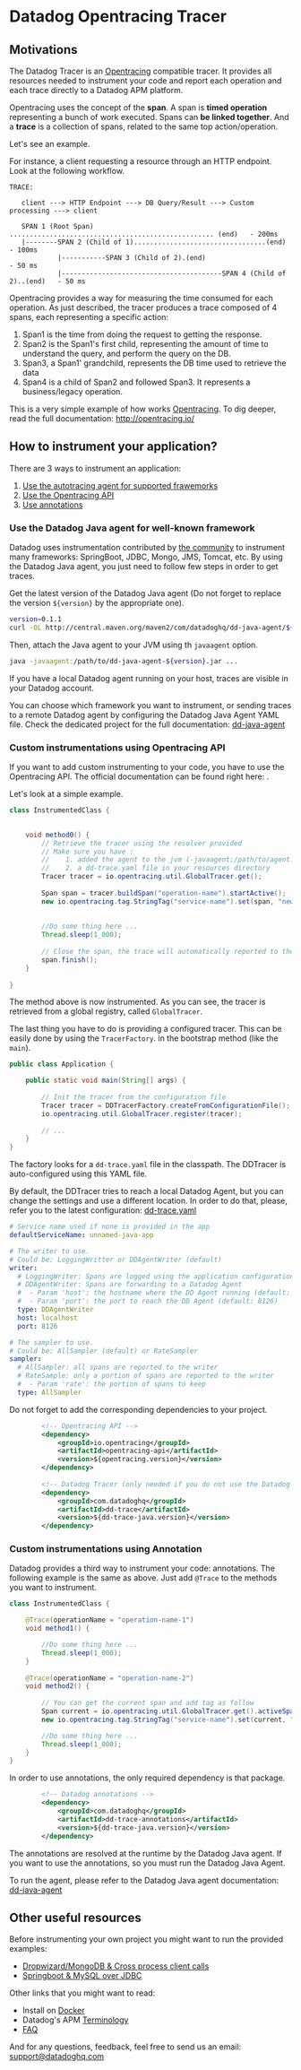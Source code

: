 # Datadog Opentracing Tracer

## Motivations

The Datadog Tracer is an [Opentracing](http://opentracing.io/) compatible tracer. It provides all resources needed to instrument your code
and report each operation and each trace directly to a Datadog APM platform.


Opentracing uses the concept of the **span**. A span is **timed operation** representing a bunch of work executed.
Spans can **be linked together**. And a **trace** is a collection of spans, related to the same top action/operation.

Let's see an example. 

For instance, a client requesting a resource through an HTTP endpoint.
Look at the following workflow.

````
TRACE:

   client ---> HTTP Endpoint ---> DB Query/Result ---> Custom processing ---> client
  
   SPAN 1 (Root Span) ................................................... (end)   - 200ms
   |--------SPAN 2 (Child of 1).................................(end)             - 100ms
            |-----------SPAN 3 (Child of 2).(end)                                 - 50 ms
            |----------------------------------------SPAN 4 (Child of 2)..(end)   - 50 ms
````

Opentracing provides a way for measuring the time consumed for each operation.
As just described, the tracer produces a trace composed of 4 spans, each representing a specific action:

1. Span1 is the time from doing the request to getting the response.
2. Span2 is the Span1's first child, representing the amount of time to understand the query, and perform the query
on the DB.
3. Span3, a Span1' grandchild, represents the DB time used to retrieve the data
4. Span4 is a child of Span2 and followed Span3. It represents a business/legacy operation.

This is  a very simple example of how works [Opentracing](http://opentracing.io/).
To dig deeper, read the full documentation: http://opentracing.io/


## How to instrument your application?

There are 3 ways to instrument an application:
1. [Use the autotracing agent for supported frawemorks](#framework)
2. [Use the Opentracing API](#api)
3. [Use annotations](#annotation)
 
### <a name="framework"></a>Use the Datadog Java agent for well-known framework

Datadog uses instrumentation contributed by [the community](https://github.com/opentracing-contrib) to instrument many frameworks: 
SpringBoot, JDBC, Mongo, JMS, Tomcat, etc. By using the Datadog Java agent, you just need to follow few steps in order to get traces.
 
 
Get the latest version of the Datadog Java agent (Do not forget to replace the version `${version}` by the appropriate one).

```bash
version=0.1.1
curl -OL http://central.maven.org/maven2/com/datadoghq/dd-java-agent/${version}/dd-java-agent-${version}.jar 
```
Then, attach the Java agent to your JVM using th `javaagent` option.

```bash 
java -javaagent:/path/to/dd-java-agent-${version}.jar ...
```

If you have a local Datadog agent running on your host, traces are visible in your Datadog account.


You can choose which framework you want to instrument, or sending traces to a remote Datadog agent by configuring the Datadog Java Agent YAML file. 
Check the dedicated project for the full documentation: [dd-java-agent](../dd-java-agent)


### <a name="api"></a>Custom instrumentations using Opentracing API

If you want to add custom instrumenting to your code, you have to use the Opentracing API.
The official documentation can be found right here: [](https://github.com/opentracing/opentracing-java).

Let's look at a simple example.


```java
class InstrumentedClass {

    
    void method0() {
        // Retrieve the tracer using the resolver provided
        // Make sure you have :
        //    1. added the agent to the jvm (-javaagent;/path/to/agent.jar)
        //    2. a dd-trace.yaml file in your resources directory
        Tracer tracer = io.opentracing.util.GlobalTracer.get();
        
        Span span = tracer.buildSpan("operation-name").startActive();
        new io.opentracing.tag.StringTag("service-name").set(span, "new-service-name"); 
        
        
        //Do some thing here ...
        Thread.sleep(1_000);
        
        // Close the span, the trace will automatically reported to the writer configured
        span.finish();   
    }	
	
}
``` 

The method above is now instrumented. As you can see, the tracer is retrieved from a global registry, called `GlobalTracer`.

The last thing you have to do is providing a configured tracer. This can be easily done by using the `TracerFactory`.
in the bootstrap method (like the `main`).

```java
public class Application {

    public static void main(String[] args) {
	
        // Init the tracer from the configuration file      
        Tracer tracer = DDTracerFactory.createFromConfigurationFile();
        io.opentracing.util.GlobalTracer.register(tracer);
        
        // ...
    }
}
```

The factory looks for a `dd-trace.yaml` file in the classpath. The DDTracer is auto-configured using this YAML file.
 
By default, the DDTracer tries to reach a local Datadog Agent, but you can change the settings and use a different
location. In order to do that, please, refer you to the latest configuration: [dd-trace.yaml](src/main/resources/dd-trace.yaml)

```yaml
# Service name used if none is provided in the app
defaultServiceName: unnamed-java-app

# The writer to use.
# Could be: LoggingWritter or DDAgentWriter (default)
writer:
  # LoggingWriter: Spans are logged using the application configuration
  # DDAgentWriter: Spans are forwarding to a Datadog Agent
  #  - Param 'host': the hostname where the DD Agent running (default: localhost)
  #  - Param 'port': the port to reach the DD Agent (default: 8126)
  type: DDAgentWriter
  host: localhost
  port: 8126

# The sampler to use.
# Could be: AllSampler (default) or RateSampler
sampler:
  # AllSampler: all spans are reported to the writer
  # RateSample: only a portion of spans are reported to the writer
  #  - Param 'rate': the portion of spans to keep
  type: AllSampler
```

Do not forget to add the corresponding dependencies to your project.


```xml
        <!-- Opentracing API -->
        <dependency>
            <groupId>io.opentracing</groupId>
            <artifactId>opentracing-api</artifactId>
            <version>${opentracing.version}</version>
        </dependency>
        
        <!-- Datadog Tracer (only needed if you do not use the Datadog autotracing agent) -->
        <dependency>
            <groupId>com.datadoghq</groupId>
            <artifactId>dd-trace</artifactId>
            <version>${dd-trace-java.version}</version>
        </dependency>
```


### <a name="annotation"></a>Custom instrumentations using Annotation

Datadog provides a third way to instrument your code: annotations.
The following example is the same as above. Just add `@Trace` to the methods you want to instrument.

```java
class InstrumentedClass {

    @Trace(operationName = "operation-name-1")
    void method1() {

        //Do some thing here ...
        Thread.sleep(1_000);
    }	
    
    @Trace(operationName = "operation-name-2")
    void method2() {
        
        // You can get the current span and add tag as follow
        Span current = io.opentracing.util.GlobalTracer.get().activeSpan();
        new io.opentracing.tag.StringTag("service-name").set(current, "new-service-name");

        //Do some thing here ...
        Thread.sleep(1_000);
    }	
}
```

In order to use annotations, the only required dependency is that package.
```xml
        <!-- Datadog annotations -->
        <dependency>
            <groupId>com.datadoghq</groupId>
            <artifactId>dd-trace-annotations</artifactId>
            <version>${dd-trace-java.version}</version>
        </dependency>
```
The annotations are resolved at the runtime by the Datadog Java agent. If you want to use the annotations,
so you must run the Datadog Java Agent.

To run the agent, please refer to the Datadog Java agent documentation: [dd-java-agent](../dd-java-agent)


## Other useful resources

Before instrumenting your own project you might want to run the provided examples:

- [Dropwizard/MongoDB & Cross process client calls](https://github.com/DataDog/dd-trace-java/blob/dev/dd-trace-examples/dropwizard-mongo-client/)
- [Springboot & MySQL over JDBC](https://github.com/DataDog/dd-trace-java/tree/dev/dd-trace-examples/spring-boot-jdbc)

Other links that you might want to read:

- Install on [Docker](https://app.datadoghq.com/apm/docs/tutorials/docker)
- Datadog's APM [Terminology](https://app.datadoghq.com/apm/docs/tutorials/terminology)
- [FAQ](https://app.datadoghq.com/apm/docs/tutorials/faq)


And for any questions, feedback, feel free to send us an email: support@datadoghq.com